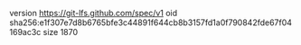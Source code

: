 version https://git-lfs.github.com/spec/v1
oid sha256:e1f307e7d8b6765bfe3c44891f644cb8b3157fd1a0f790842fde67f04169ac3c
size 1870
